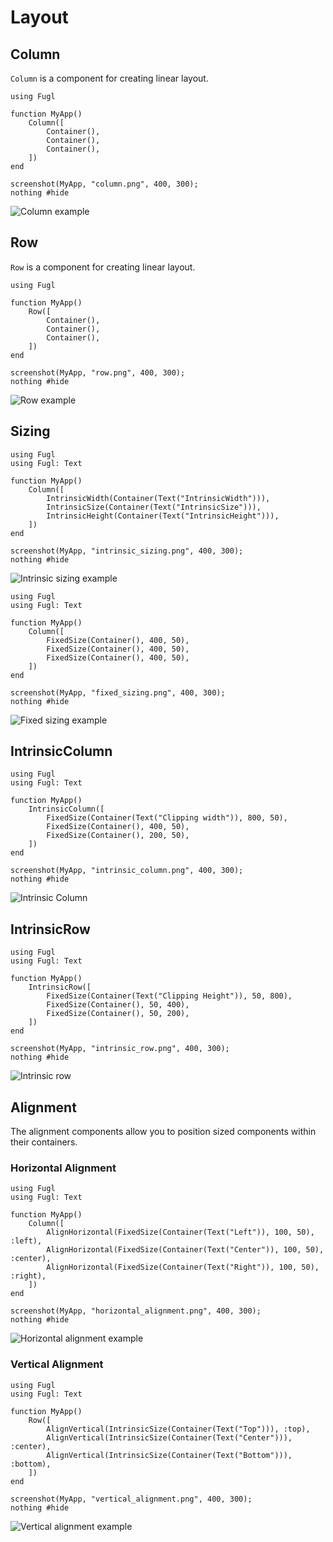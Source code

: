 # Layout

## Column

`Column` is a component for creating linear layout.

``` @example ColumnExample
using Fugl

function MyApp()
    Column([
        Container(),
        Container(),
        Container(),
    ])
end

screenshot(MyApp, "column.png", 400, 300);
nothing #hide
```

![Column example](column.png)

## Row

`Row` is a component for creating linear layout.

``` @example RowExample
using Fugl

function MyApp()
    Row([
        Container(),
        Container(),
        Container(),
    ])
end

screenshot(MyApp, "row.png", 400, 300);
nothing #hide
```

![Row example](row.png)

## Sizing

``` @example IntrinsicSizeExample
using Fugl
using Fugl: Text

function MyApp()
    Column([
        IntrinsicWidth(Container(Text("IntrinsicWidth"))),
        IntrinsicSize(Container(Text("IntrinsicSize"))),
        IntrinsicHeight(Container(Text("IntrinsicHeight"))),
    ])
end

screenshot(MyApp, "intrinsic_sizing.png", 400, 300);
nothing #hide
```

![Intrinsic sizing example](intrinsic_sizing.png)

``` @example FixedSizeExample
using Fugl
using Fugl: Text

function MyApp()
    Column([
        FixedSize(Container(), 400, 50),
        FixedSize(Container(), 400, 50),
        FixedSize(Container(), 400, 50),
    ])
end

screenshot(MyApp, "fixed_sizing.png", 400, 300);
nothing #hide
```

![Fixed sizing example](fixed_sizing.png)

## IntrinsicColumn

``` @example IntrinsicColumnExample
using Fugl
using Fugl: Text

function MyApp()
    IntrinsicColumn([
        FixedSize(Container(Text("Clipping width")), 800, 50),
        FixedSize(Container(), 400, 50),
        FixedSize(Container(), 200, 50),
    ])
end

screenshot(MyApp, "intrinsic_column.png", 400, 300);
nothing #hide
```

![Intrinsic Column](intrinsic_column.png)

## IntrinsicRow

``` @example IntrinsicColumnExample
using Fugl
using Fugl: Text

function MyApp()
    IntrinsicRow([
        FixedSize(Container(Text("Clipping Height")), 50, 800),
        FixedSize(Container(), 50, 400),
        FixedSize(Container(), 50, 200),
    ])
end

screenshot(MyApp, "intrinsic_row.png", 400, 300);
nothing #hide
```

![Intrinsic row](intrinsic_row.png)

## Alignment

The alignment components allow you to position sized components within their containers.

### Horizontal Alignment

``` @example AlignHorizontalExample
using Fugl
using Fugl: Text

function MyApp()
    Column([
        AlignHorizontal(FixedSize(Container(Text("Left")), 100, 50), :left),
        AlignHorizontal(FixedSize(Container(Text("Center")), 100, 50), :center),
        AlignHorizontal(FixedSize(Container(Text("Right")), 100, 50), :right),
    ])
end

screenshot(MyApp, "horizontal_alignment.png", 400, 300);
nothing #hide
```

![Horizontal alignment example](horizontal_alignment.png)

### Vertical Alignment

``` @example AlignVerticalExample
using Fugl
using Fugl: Text

function MyApp()
    Row([
        AlignVertical(IntrinsicSize(Container(Text("Top"))), :top),
        AlignVertical(IntrinsicSize(Container(Text("Center"))), :center),
        AlignVertical(IntrinsicSize(Container(Text("Bottom"))), :bottom),
    ])
end

screenshot(MyApp, "vertical_alignment.png", 400, 300);
nothing #hide
```

![Vertical alignment example](vertical_alignment.png)

